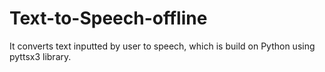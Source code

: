# Text-to-Speech-offline
It converts text inputted by user to speech, which is build on Python using pyttsx3 library.
